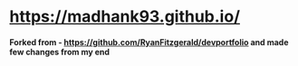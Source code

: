 # https://madhank93.github.io/

#### Forked from - https://github.com/RyanFitzgerald/devportfolio and made few changes from my end
